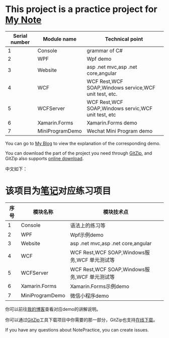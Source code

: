 # This project is a practice project for [My Note](https://github.com/zLulus/My_Note)
|Serial number | Module name                                          |  Technical point                        |                     
|---|----------------------------------------------------|----------------------------------|
| 1| Console                                    |grammar of C#                     |
| 2|WPF                                   |Wpf demo                      |
| 3|Website                                 |asp .net mvc,asp .net core,angular                  |
| 4| WCF     |WCF Rest,WCF SOAP,Windows service,WCF unit test, etc. |
| 5| WCFServer     |WCF Rest,WCF SOAP,Windows servic,WCF unit test, etc |
| 6|Xamarin.Forms                                |Xamarin.Forms demo                      |
| 7| MiniProgramDemo                                    |Wechat Mini Program demo                   |

You can go to [My Blog](https://www.cnblogs.com/Lulus/) to view the explanation of the corresponding demo.

You can download the part of the project you need through [GitZip](https://gitzip.org/), and GitZip also supports [online download](https://kinolien.github.io/gitzip/).

中文如下：    
# 该项目为[笔记](https://github.com/zLulus/My_Note)对应练习项目
|序号 | 模块名称                                          |  模块技术点                        |                     
|---|----------------------------------------------------|----------------------------------|
| 1| Console                                    |语法上的练习等                     |
| 2|WPF                                   |Wpf示例demo                      |
| 3|Website                                 |asp .net mvc,asp .net core,angular                  |
| 4| WCF     |WCF Rest,WCF SOAP,Windows服务,WCF 单元测试等 |
| 5| WCFServer     |WCF Rest,WCF SOAP,Windows服务,WCF 单元测试等 |
| 6|Xamarin.Forms                                |Xamarin.Forms示例demo                      |
| 7| MiniProgramDemo                                    |微信小程序demo                     |

你可以前往[我的博客](https://www.cnblogs.com/Lulus/)查看对应demo的讲解说明。

你可以通过[GitZip](https://gitzip.org/)工具下载项目中你需要的那一部分，GitZip也支持[在线下载](https://kinolien.github.io/gitzip/)。

If you have any questions about NotePractice, you can create issues.
